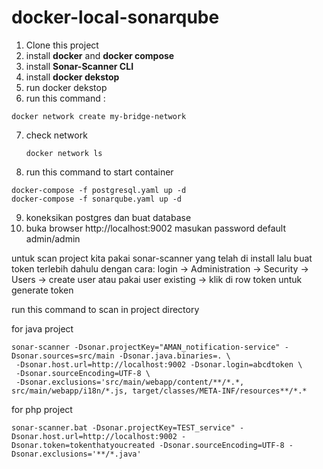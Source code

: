 # docker-local-sonarqube

1. Clone this project
2. install **docker** and **docker compose**
3. install **Sonar-Scanner CLI**
4. install **docker dekstop**
5. run docker dekstop
6. run this command :
  ```
docker network create my-bridge-network
  ```
7. check network
   ```
   docker network ls
   ```
8. run this command to start container
  ```
  docker-compose -f postgresql.yaml up -d
  docker-compose -f sonarqube.yaml up -d
  ```
9. koneksikan postgres dan buat database
10. buka browser http://localhost:9002 masukan password default admin/admin

untuk scan project kita pakai sonar-scanner yang telah di install lalu buat token terlebih dahulu dengan cara: login → Administration → Security → Users → create user atau pakai user existing → klik di row token untuk generate token

run this command to scan in project directory

for java project
```
sonar-scanner -Dsonar.projectKey="AMAN_notification-service" -Dsonar.sources=src/main -Dsonar.java.binaries=. \
 -Dsonar.host.url=http://localhost:9002 -Dsonar.login=abcdtoken \
 -Dsonar.sourceEncoding=UTF-8 \
 -Dsonar.exclusions='src/main/webapp/content/**/*.*, src/main/webapp/i18n/*.js, target/classes/META-INF/resources**/*.*
```

for php project
```
sonar-scanner.bat -Dsonar.projectKey=TEST_service" -Dsonar.host.url=http://localhost:9002 -Dsonar.token=tokenthatyoucreated -Dsonar.sourceEncoding=UTF-8 -Dsonar.exclusions='**/*.java'
```
   
